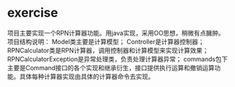 # exercise
项目主要实现一个RPN计算器功能。用java实现，采用OO思想，稍微有点臃肿。
项目结构说明：
Model类主要是计算模型；
Controller是计算器控制器；
RPNCalculator类是RPN计算器，调用控制器和计算模型来实现计算效果；
RPNCalculatorException是异常处理类，负责处理计算器异常；
commands包下主要是Command接口的各个实现和继承衍生，接口提供执行运算和撤销运算功能。具体每种计算器实现由具体的计算器命令去实现。
